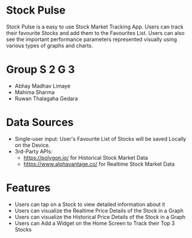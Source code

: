# Stock Pulse
Stock Pulse is a easy to use Stock Market Tracking App. Users can track their favourite Stocks and add them to the Favourites List. Users can also see the important performance parameters represented visually using various types of graphs and charts.

# Group S 2 G 3
* Abhay Madhav Limaye
* Mahima Sharma
* Ruwan Thalagaha Gedara

# Data Sources
* Single-user input: User's Favourite List of Stocks will be saved Locally on the Device.
* 3rd-Party APIs: 
	- https://polygon.io/ for Historical Stock Market Data
	- https://www.alphavantage.co/ for Realtime Stock Market Data

# Features
* Users can tap on a Stock to view detailed information about it
* Users can visualize the Realtime Price Details of the Stock in a Graph
* Users can visualize the Historical Price Details of the Stock in a Graph
* Users can Add a Widget on the Home Screen to Track their Top 3 Stocks
